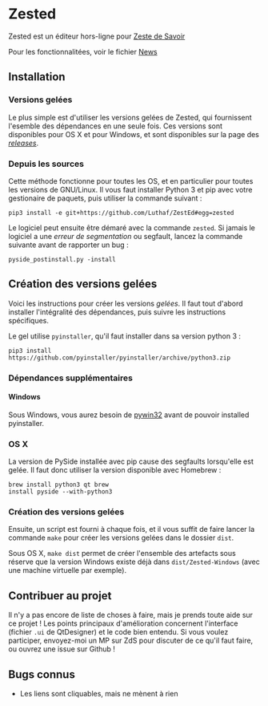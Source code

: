 # Zested

Zested est un éditeur hors-ligne pour [Zeste de Savoir](http://zestedesavoir.com/)

Pour les fonctionnalitées, voir le fichier [News](News.md)

## Installation

### Versions gelées

Le plus simple est d'utiliser les versions gelées de Zested, qui fournissent l'esemble des
dépendances en une seule fois. Ces versions sont disponibles pour OS X et pour Windows, et
sont disponibles sur la page des [*releases*](https://github.com/Luthaf/ZestEd/releases).

### Depuis les sources

Cette méthode fonctionne pour toutes les OS, et en particulier pour toutes les versions
de GNU/Linux. Il vous faut installer Python 3 et pip avec votre gestionaire de paquets,
puis utiliser la commande suivant :
```
pip3 install -e git+https://github.com/Luthaf/ZestEd#egg=zested
```

Le logiciel peut ensuite être démaré avec la commande `zested`. Si jamais le logiciel a
une *erreur de segmentation* ou segfault, lancez la commande suivante avant de rapporter
un bug :
```
pyside_postinstall.py -install
```

## Création des versions gelées

Voici les instructions pour créer les versions *gelées*. Il faut tout d'abord installer
l'intégralité des dépendances, puis suivre les instructions spécifiques.

Le gel utilise `pyinstaller`, qu'il faut installer dans sa version python 3 :
```
pip3 install https://github.com/pyinstaller/pyinstaller/archive/python3.zip
```

### Dépendances supplémentaires

#### Windows

Sous Windows, vous aurez besoin de [pywin32](sourceforge.net/projects/pywin32/files/pywin32/)
avant de pouvoir installed pyinstaller.

### OS X

La version de PySide installée avec pip cause des segfaults lorsqu'elle est gelée. Il faut
donc utiliser la version disponible avec Homebrew :
```
brew install python3 qt brew
install pyside --with-python3
```

### Création des versions gelées

Ensuite, un script est fourni à chaque fois, et il vous suffit de faire lancer la commande
`make` pour créer les versions gelées dans le dossier `dist`.

Sous OS X, `make dist` permet de créer l'ensemble des artefacts sous réserve que la
version Windows existe déjà dans `dist/Zested-Windows` (avec une machine virtuelle par
exemple).

## Contribuer au projet

Il n'y a pas encore de liste de choses à faire, mais je prends toute aide sur ce projet !
Les points principaux d'amélioration concernent l'interface (fichier `.ui` de QtDesigner)
et le code bien entendu. Si vous voulez participer, envoyez-moi un MP sur ZdS pour
discuter de ce qu'il faut faire, ou ouvrez une issue sur Github !

## Bugs connus

- Les liens sont cliquables, mais ne mènent à rien
